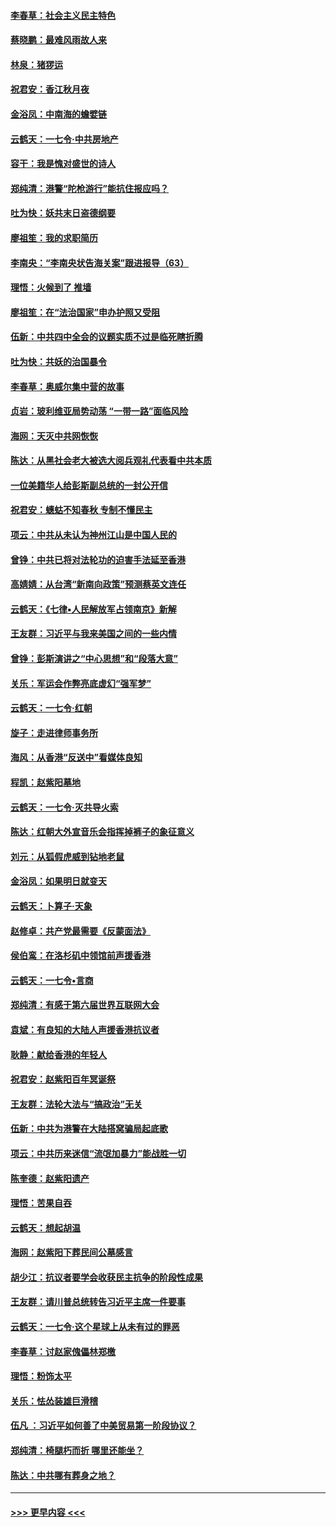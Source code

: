 #### [李春草：社会主义民主特色](../pages/nsc993/n11634657.md?t=11051544) 
#### [蔡晓鹏：最难风雨故人来](../pages/nsc993/n11633145.md?t=11051544) 
#### [林泉：猪猡运](../pages/nsc993/n11631469.md?t=11051544) 
#### [祝君安：香江秋月夜](../pages/nsc993/n11631440.md?t=11051544) 
#### [金浴凤：中南海的蟾嬖链](../pages/nsc993/n11631290.md?t=11051544) 
#### [云鹤天：一七令·中共房地产](../pages/nsc993/n11630084.md?t=11051544) 
#### [容干：我是愧对盛世的诗人](../pages/nsc993/n11630059.md?t=11051544) 
#### [郑纯清：港警“陀枪游行”能抗住报应吗？](../pages/nsc993/n11629999.md?t=11051544) 
#### [吐为快：妖共末日盗德纲要](../pages/nsc993/n11628610.md?t=11051544) 
#### [廖祖笙：我的求职简历](../pages/nsc993/n11628492.md?t=11051544) 
#### [李南央：“李南央状告海关案”跟进报导（63）](../pages/nsc993/n11627039.md?t=11051544) 
#### [理悟：火候到了 推墙](../pages/nsc993/n11626917.md?t=11051544) 
#### [廖祖笙：在“法治国家”申办护照又受阻](../pages/nsc993/n11626500.md?t=11051544) 
#### [伍新：中共四中全会的议题实质不过是临死瞎折腾](../pages/nsc993/n11621774.md?t=11051544) 
#### [吐为快：共妖的治国暴令](../pages/nsc993/n11621401.md?t=11051544) 
#### [李春草：奥威尔集中营的故事](../pages/nsc993/n11621373.md?t=11051544) 
#### [贞岩：玻利维亚局势动荡 “一带一路”面临风险](../pages/nsc993/n11619480.md?t=11051544) 
#### [海网：天灭中共网恢恢](../pages/nsc993/n11618261.md?t=11051544) 
#### [陈达：从黑社会老大被选大阅兵观礼代表看中共本质](../pages/nsc993/n11618229.md?t=11051544) 
#### [一位美籍华人给彭斯副总统的一封公开信](../pages/nsc993/n11616906.md?t=11051544) 
#### [祝君安：蟪蛄不知春秋  专制不懂民主](../pages/nsc993/n11616882.md?t=11051544) 
#### [项云：中共从未认为神州江山是中国人民的](../pages/nsc993/n11616763.md?t=11051544) 
#### [曾铮：中共已将对法轮功的迫害手法延至香港](../pages/nsc993/n11616561.md?t=11051544) 
#### [高婧婧：从台湾“新南向政策”预测蔡英文连任](../pages/nsc993/n11616518.md?t=11051544) 
#### [云鹤天：《七律▪人民解放军占领南京》新解](../pages/nsc993/n11616490.md?t=11051544) 
#### [王友群：习近平与我来美国之间的一些内情](../pages/nsc993/n11615052.md?t=11051544) 
#### [曾铮：彭斯演讲之“中心思想”和“段落大意”](../pages/nsc993/n11615020.md?t=11051544) 
#### [关乐：军运会作弊亮底虚幻“强军梦”](../pages/nsc993/n11615008.md?t=11051544) 
#### [云鹤天：一七令‧红朝](../pages/nsc993/n11615000.md?t=11051544) 
#### [旋子：走进律师事务所](../pages/nsc993/n11614894.md?t=11051544) 
#### [海风：从香港“反送中”看媒体良知](../pages/nsc993/n11614480.md?t=11051544) 
#### [程凯：赵紫阳墓地](../pages/nsc993/n11614464.md?t=11051544) 
#### [云鹤天：一七令‧灭共导火索](../pages/nsc993/n11613471.md?t=11051544) 
#### [陈达：红朝大外宣音乐会指挥掉裤子的象征意义](../pages/nsc993/n11613456.md?t=11051544) 
#### [刘元：从狐假虎威到钻地老鼠](../pages/nsc993/n11612832.md?t=11051544) 
#### [金浴凤：如果明日就变天](../pages/nsc993/n11611135.md?t=11051544) 
#### [云鹤天：卜算子‧天象](../pages/nsc993/n11609023.md?t=11051544) 
#### [赵修卓：共产党最需要《反蒙面法》](../pages/nsc993/n11608006.md?t=11051544) 
#### [侯伯鸾：在洛杉矶中领馆前声援香港](../pages/nsc993/n11607802.md?t=11051544) 
#### [云鹤天：一七令•言商](../pages/nsc993/n11606248.md?t=11051544) 
#### [郑纯清：有感于第六届世界互联网大会](../pages/nsc993/n11604718.md?t=11051544) 
#### [袁斌：有良知的大陆人声援香港抗议者](../pages/nsc993/n11603673.md?t=11051544) 
#### [耿静：献给香港的年轻人](../pages/nsc993/n11602462.md?t=11051544) 
#### [祝君安：赵紫阳百年冥诞祭](../pages/nsc993/n11601386.md?t=11051544) 
#### [王友群：法轮大法与“搞政治”无关](../pages/nsc993/n11601658.md?t=11051544) 
#### [伍新：中共为港警在大陆搭窝骗局起底歌](../pages/nsc993/n11601536.md?t=11051544) 
#### [项云：中共历来迷信“流氓加暴力”能战胜一切](../pages/nsc993/n11601496.md?t=11051544) 
#### [陈奎德：赵紫阳遗产](../pages/nsc993/n11601444.md?t=11051544) 
#### [理悟：苦果自吞](../pages/nsc993/n11601385.md?t=11051544) 
#### [云鹤天：想起胡温](../pages/nsc993/n11600033.md?t=11051544) 
#### [海网：赵紫阳下葬民间公墓感言](../pages/nsc993/n11600021.md?t=11051544) 
#### [胡少江：抗议者要学会收获民主抗争的阶段性成果](../pages/nsc993/n11599626.md?t=11051544) 
#### [王友群：请川普总统转告习近平主席一件要事](../pages/nsc993/n11599533.md?t=11051544) 
#### [云鹤天：一七令‧这个星球上从未有过的罪恶](../pages/nsc993/n11598881.md?t=11051544) 
#### [李春草：讨赵家傀儡林郑檄](../pages/nsc993/n11598789.md?t=11051544) 
#### [理悟：粉饰太平](../pages/nsc993/n11598776.md?t=11051544) 
#### [关乐：怯怂装雄巨滑稽](../pages/nsc993/n11598767.md?t=11051544) 
#### [伍凡 ：习近平如何善了中美贸易第一阶段协议？](../pages/nsc993/n11596305.md?t=11051544) 
#### [郑纯清：椅腿朽而折 哪里还能坐？](../pages/nsc993/n11596273.md?t=11051544) 
#### [陈达：中共哪有葬身之地？](../pages/nsc993/n11596253.md?t=11051544) 

----
#### [ >>> 更早内容 <<< ](../indexes/nsc993-earlier.md)
